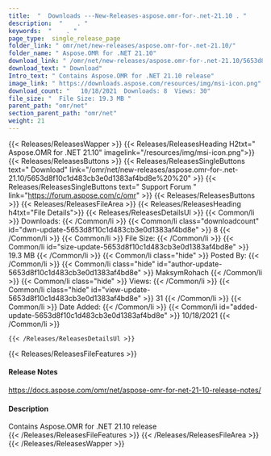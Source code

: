 ```yaml
---
title:  "  Downloads ---New-Releases-aspose.omr-for-.net-21.10 . " 
description:  "    . " 
keywords:  "    . " 
page_type:  single_release_page
folder_link: " omr/net/new-releases/aspose.omr-for-.net-21.10/"
folder_name: " Aspose.OMR for .NET 21.10"
download_link: " /omr/net/new-releases/aspose.omr-for-.net-21.10/5653d8f10c1d483cb3e0d1383af4bd8e"
download_text: " Download"
Intro_text: " Contains Aspose.OMR for .NET 21.10 release"
image_link: " https://downloads.aspose.com/resources/img/msi-icon.png"
download_count: "   10/18/2021  Downloads: 8  Views: 30"
file_size: "  File Size: 19.3 MB "
parent_path: "omr/net"
section_parent_path: "omr/net"
weight: 21 
---
```


{{< Releases/ReleasesWapper >}}
  {{< Releases/ReleasesHeading H2txt=" Aspose.OMR for .NET 21.10" imagelink="/resources/img/msi-icon.png">}}
  {{< Releases/ReleasesButtons >}}
    {{< Releases/ReleasesSingleButtons text=" Download" link="/omr/net/new-releases/aspose.omr-for-.net-21.10/5653d8f10c1d483cb3e0d1383af4bd8e%20%20" >}}
    {{< Releases/ReleasesSingleButtons text=" Support Forum " link="https://forum.aspose.com/c/omr" >}}
  {{< Releases/ReleasesButtons >}}
  {{< Releases/ReleasesFileArea >}}
    {{< Releases/ReleasesHeading h4txt="File Details">}}
    {{< Releases/ReleasesDetailsUl >}}
            {{< Common/li  >}} Downloads: {{< /Common/li >}} 
      {{< Common/li class="downloadcount" id="dwn-update-5653d8f10c1d483cb3e0d1383af4bd8e" >}} 8 {{< /Common/li >}} 
      {{< Common/li  >}} File Size: {{< /Common/li >}} 
      {{< Common/li id="size-update-5653d8f10c1d483cb3e0d1383af4bd8e" >}} 19.3 MB {{< /Common/li >}} 
      {{< Common/li  class="hide" >}} Posted By: {{< /Common/li >}} 
      {{< Common/li class="hide" id="author-update-5653d8f10c1d483cb3e0d1383af4bd8e" >}} MaksymRohach {{< /Common/li >}} 
      {{< Common/li class="hide"  >}} Views: {{< /Common/li >}} 
      {{< Common/li class="hide" id="view-update-5653d8f10c1d483cb3e0d1383af4bd8e" >}} 31 {{< /Common/li >}} 
      {{< Common/li  >}} Date Added: {{< /Common/li >}} 
      {{< Common/li id="added-update-5653d8f10c1d483cb3e0d1383af4bd8e" >}} 10/18/2021 {{< /Common/li >}} 

    {{< /Releases/ReleasesDetailsUl >}}

  {{< Releases/ReleasesFileFeatures >}}
      <h4>Release Notes</h4><div><a href="https://docs.aspose.com/omr/net/aspose-omr-for-net-21-10-release-notes/">https://docs.aspose.com/omr/net/aspose-omr-for-net-21-10-release-notes/</a></div><h4>Description</h4><div class="HTMLDescription">Contains Aspose.OMR for .NET 21.10 release</div>
  {{< /Releases/ReleasesFileFeatures >}}
 {{< /Releases/ReleasesFileArea >}}
{{< /Releases/ReleasesWapper >}}


